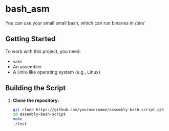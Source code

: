 # bash_asm
You can use your small small bash, which can run binaries in /bin/

## Getting Started

To work with this project, you need:

- `make`
- An assembler
- A Unix-like operating system (e.g., Linux)

## Building the Script

1. **Clone the repository:**

   ```bash
   git clone https://github.com/yourusername/assembly-bash-script.git
   cd assembly-bash-script
   make
   ./test
